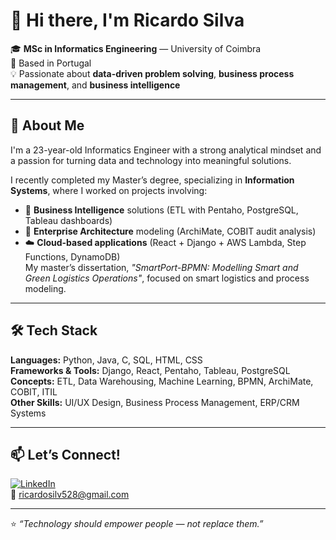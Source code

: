 # 👋 Hi there, I'm Ricardo Silva  

🎓 **MSc in Informatics Engineering** — University of Coimbra  
📍 Based in Portugal  
💡 Passionate about **data-driven problem solving**, **business process management**, and **business intelligence**

---

## 🚀 About Me  
I'm a 23-year-old Informatics Engineer with a strong analytical mindset and a passion for turning data and technology into meaningful solutions.  

I recently completed my Master’s degree, specializing in **Information Systems**, where I worked on projects involving:  
- 🧠 **Business Intelligence** solutions (ETL with Pentaho, PostgreSQL, Tableau dashboards)  
- 🏢 **Enterprise Architecture** modeling (ArchiMate, COBIT audit analysis)  
- ☁️ **Cloud-based applications** (React + Django + AWS Lambda, Step Functions, DynamoDB)  
My master’s dissertation, *"SmartPort-BPMN: Modelling Smart and Green Logistics Operations"*, focused on smart logistics and process modeling.

---

## 🛠️ Tech Stack  
**Languages:** Python, Java, C, SQL, HTML, CSS  
**Frameworks & Tools:** Django, React, Pentaho, Tableau, PostgreSQL  
**Concepts:** ETL, Data Warehousing, Machine Learning, BPMN, ArchiMate, COBIT, ITIL  
**Other Skills:** UI/UX Design, Business Process Management, ERP/CRM Systems  

---

## 📫 Let’s Connect!  
[![LinkedIn](https://img.shields.io/badge/LinkedIn-blue?logo=linkedin&logoColor=white)](https://linkedin.com/in/ricardosilvaa28)  
📧 ricardosilv528@gmail.com  

---

⭐ *“Technology should empower people — not replace them.”*
